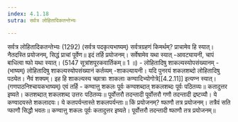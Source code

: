 ```yaml
---
index: 4.1.18
sutra: सर्वत्र लोहितादिकतन्तेभ्यः

---
```

सर्वत्र लोहितादिकतन्तेभ्यः (1292) (सर्वत्र पदकृत्यभाष्यम्) सर्वत्रग्रहणं किमर्थम्? प्राचामेव हि स्यात्। नैतदस्ति प्रयोजनम्, सिद्धं प्राचां पूर्वेण॥ इदं तर्हि प्रयोजनम्। सर्वेषामेव यथा स्यात् -आवट्यायनी, चापं बाधित्वा ष्फो यथा स्यात्। (5147 सूत्रांशपूरकवार्तिकम्॥ 1 ॥) - लोहितादिषु शाकल्यस्योपसंख्यानम् - (भाष्यम्) लोहितादिषु शाकल्यस्योपसंख्यानं कर्तव्यम् -शाकल्यायनी। यदि पुनरयं शकलशब्दो लोहितादिषु पठ्येत। नैवं शक्यम्। इह हि शाकल्यस्य च्छात्राः शाकलाः कण्वादिभ्योगोत्रे[[4.2.11]] इत्यण्न स्यात्। (गणपाठनिश्चायकभाष्यम्) एवं तर्हि - कण्वात्तु शकलः पूर्वः कण्वशब्दात् शकलशब्दः पूर्वः पठितव्यः॥ कतादुत्तर इष्यते। कतशब्दात् शकलशब्द उत्तरः पठितव्यः॥ पूर्वोत्तरौ तदन्तादी पूर्वोत्तरौ गणौ तदन्तादी द्रष्टव्यौ। ये कण्वादयस्ते शकलादयः। ये कतपर्यन्तास्ते शकलपर्यन्ताः॥ किं प्रयोजनम्? ष्फाणौ तत्र प्रयोजनम्। तत्रैवं सति प्फाणौ सिद्धौ भवतः॥ कण्वात्तु शकलः पूर्वः कतादुत्तर इष्यते। पूर्वोत्तरौ तदन्तादी ष्फाणौ तत्र प्रयोजनम्॥